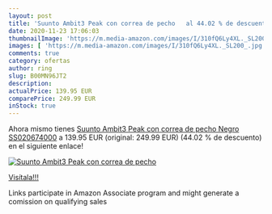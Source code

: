 ```yaml
---
layout: post
title: 'Suunto Ambit3 Peak con correa de pecho   al 44.02 % de descuento'
date: 2020-11-23 17:06:03
thumbnailImage: 'https://m.media-amazon.com/images/I/310fQ6Ly4XL._SL200_.jpg'
images: [ 'https://m.media-amazon.com/images/I/310fQ6Ly4XL._SL200_.jpg' ]
comments: true
category: ofertas
author: ring
slug: B00MN96JT2
description:
actualPrice: 139.95 EUR
comparePrice: 249.99 EUR
inStock: true
---
```


Ahora mismo tienes [Suunto Ambit3 Peak con correa de pecho  Negro  SS020674000](https://www.amazon.es/dp/B00MN96JT2/?tag=tolees-21) a 139.95 EUR (original: 249.99 EUR) (44.02 %  de descuento) en el siguiente enlace!

[![Suunto Ambit3 Peak con correa de pecho  ](https://m.media-amazon.com/images/I/310fQ6Ly4XL._SL200_.jpg)](https://www.amazon.es/dp/B00MN96JT2/?tag=tolees-21)

[Visítala!!!](https://www.amazon.es/dp/B00MN96JT2/?tag=tolees-21)

Links participate in Amazon Associate program and might generate a comission on qualifying sales
